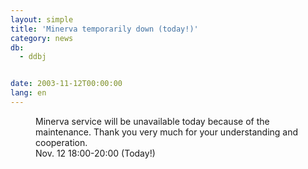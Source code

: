 ```yaml
---
layout: simple
title: 'Minerva temporarily down (today!)'
category: news
db:
  - ddbj


date: 2003-11-12T00:00:00
lang: en
---
```


<dd>Minerva service will be unavailable today because of the maintenance. Thank you very much for your understanding and cooperation.<br>
<dd>Nov. 12 18:00-20:00 (Today!)</dd>
</dd>
